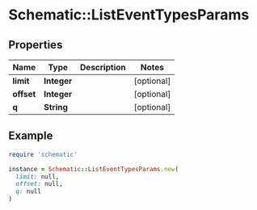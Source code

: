 # Schematic::ListEventTypesParams

## Properties

| Name | Type | Description | Notes |
| ---- | ---- | ----------- | ----- |
| **limit** | **Integer** |  | [optional] |
| **offset** | **Integer** |  | [optional] |
| **q** | **String** |  | [optional] |

## Example

```ruby
require 'schematic'

instance = Schematic::ListEventTypesParams.new(
  limit: null,
  offset: null,
  q: null
)
```

